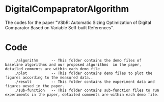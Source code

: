 # DigitalCompapratorAlgorithm
The codes for the paper "VSbR: Automatic Sizing Optimization of Digital Comparator Based on Variable Self-built References".

# Code 
```
    ./algorithm      -- This folder contains the demo files of baseline algorithms and our proposed algorithms  in the paper, detailed comments are within each demo file
    ./plot           -- This folder contains demo files to plot the figures according to the measured data..
    ./result         -- This folder contains the experiment data and figures uesed in the paper. 
    ./sub-function   -- This folder contains sub-function files to run experiments in the paper, detailed comments are within each demo file.
```





